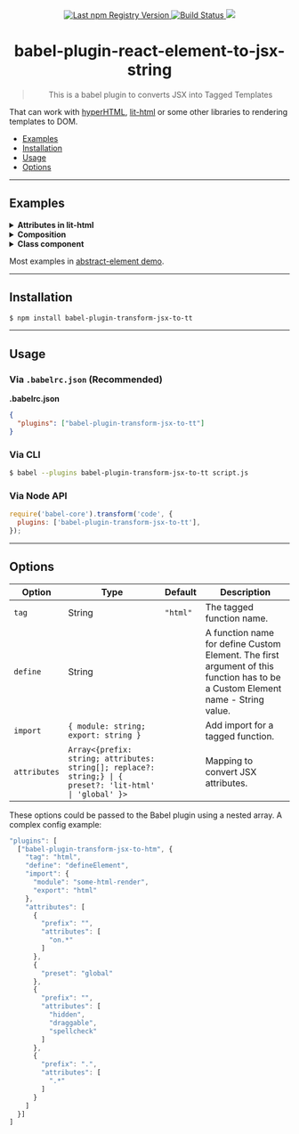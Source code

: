 <div align="center">
  <a href="https://www.npmjs.com/package/babel-plugin-transform-jsx-to-tt">
    <img src="https://img.shields.io/npm/v/babel-plugin-transform-jsx-to-tt.svg?maxAge=86400" alt="Last npm Registry Version">
  </a>
  <a href="https://travis-ci.org/sumbad/babel-plugin-transform-jsx-to-tt?branch=master">
    <img src="https://travis-ci.org/sumbad/babel-plugin-transform-jsx-to-tt.svg?branch=master" alt="Build Status">
  </a>
  <a href="https://codecov.io/gh/sumbad/babel-plugin-transform-jsx-to-tt">
    <img src="https://codecov.io/gh/sumbad/babel-plugin-transform-jsx-to-tt/branch/master/graph/badge.svg" />
  </a>
</div>

<h1 align="center">babel-plugin-react-element-to-jsx-string</h1>

<blockquote align="center">This is a babel plugin to converts JSX into Tagged Templates</blockquote>

That can work with [hyperHTML](https://github.com/WebReflection/hyperHTML), [lit-html](https://github.com/Polymer/lit-html) or some other libraries to rendering templates to DOM.

- [Examples](#example)
- [Installation](#installation)
- [Usage](#usage)
- [Options](#options)

---

## Examples

<details>
  <summary><strong>Attributes in lit-html</strong></summary>
  <div>

**In**

```jsx
const baz = (
  <div>
    <li attr1="A">First item</li>
    <li attr2="B">Second item</li>
    <li attr3={"C"}>Third item</li>
    <li class="main-colour">Third item</li>
    <li hidden={true}>Third item</li>
    <li onclick={() => console.log('test')}>Third item</li>
    <button color="blue" shadowSize={2} shadowSizeSum={2 + 1 + 1}>
      <small id={Date.now()}>Click Me</small>
    </button>
    <my-comp message={'hello world'}></my-comp>
    <my-text-box autocomplete={true} />
  </div>
);
```

**Out**

```js
const baz = html`<div>
  <li attr1="A">First item</li>
  <li attr2="B">Second item</li>
  <li .attr3=${"C"}>Third item</li>
  <li class="main-colour">Third item</li>
  <li ?hidden=${true}>Third item</li>
  <li @click=${() => console.log('test')}>Third item</li>
  <button color="blue" .shadowSize=${2} .shadowSizeSum=${2 + 1 + 1}>
    <small id=${Date.now()}>Click Me</small>
  </button>
  <my-comp .message=${'hello world'}></my-comp>
  <my-text-box .autocomplete=${true}></my-text-box>
</div>`;
```

**Options**

```json
{
  "tag": "html",
  "attributes": [
    {
      "preset": "lit-html"
    }
  ]
}
```

  </div>
</details>

<details>
  <summary><strong>Composition</strong></summary>
  <div>

**In**

**Bar.jsx**

```jsx
export class Bar {
  static define = (tag) => (properties) => AbstractElement;
  render() {
    return <p>Hello, World!</p>;
  }
}
```

**index.jsx**

```jsx
import { Bar } from './Bar';

const BarElement = Bar.define('bar-bar');

const define = (tag) => {};

const FooElement = define('foo-foo');

const baz = (
  <div>
    <p>Hello, World!</p>
    <BarElement></BarElement>
    <FooElement></FooElement>
    <p>Hello, World!</p>
  </div>
);
```

**Out**

```js
import { Bar } from './Bar';
const BarElement = Bar.define('bar-bar');

const define = (tag) => {};

const FooElement = define('foo-foo');
const baz = html`<div>
  <p>Hello, World!</p>
  <bar-bar></bar-bar>
  <foo-foo></foo-foo>
  <p>Hello, World!</p>
</div>`;
```

  </div>
</details>

<details>
  <summary><strong>Class component</strong></summary>
  <div>

**In**

```jsx
import { AbstractElement } from 'abstract-element';
import litRender from 'abstract-element/render/lit';

export class Loader extends AbstractElement {
  static define = (tag) => (properties) => AbstractElement;
  loading;

  constructor() {
    super(litRender, true);
  }

  render() {
    return this.loading ? <span>Loading 3 seconds, please...</span> : <span>That's a loaded content!</span>;
  }
}

const ElementLoader = Loader.define('a-a');

export class Converter extends AbstractElement {
  loading = true;

  constructor() {
    super(litRender, true);

    setInterval(() => {
      this.loading = !this.loading;
    }, 3000);
  }

  render() {
    return (
      <div>
        ⌛<ElementLoader loading={this.loading}></ElementLoader>
      </div>
    );
  }
}
```

**Out**

```js
import { html } from 'lit-html';
import { AbstractElement } from 'abstract-element';
import litRender from 'abstract-element/render/lit';
export class Loader extends AbstractElement {
  static define = (tag) => (properties) => AbstractElement;
  loading;

  constructor() {
    super(litRender, true);
  }

  render() {
    return this.loading ? html`<span>Loading 3 seconds, please...</span>` : html`<span>That's a loaded content!</span>`;
  }
}
const ElementLoader = Loader.define('a-a');
export class Converter extends AbstractElement {
  loading = true;

  constructor() {
    super(litRender, true);
    setInterval(() => {
      this.loading = !this.loading;
    }, 3000);
  }

  render() {
    return html`<div>⌛<a-a .loading=${this.loading}></a-a></div>`;
  }
}
```

**Options**

```json
{
  "tag": "html",
  "import": {
    "module": "lit-html",
    "export": "html"
  },
  "attributes": [
    {
      "preset": "lit-html"
    }
  ]
}
```

  </div>
</details>

Most examples in [abstract-element demo](https://github.com/inscriptum/abstract-element/tree/develop/demo/jsx).

---

## Installation

```sh
$ npm install babel-plugin-transform-jsx-to-tt
```

---

## Usage

### Via `.babelrc.json` (Recommended)

**.babelrc.json**

```json
{
  "plugins": ["babel-plugin-transform-jsx-to-tt"]
}
```

### Via CLI

```sh
$ babel --plugins babel-plugin-transform-jsx-to-tt script.js
```

### Via Node API

```javascript
require('babel-core').transform('code', {
  plugins: ['babel-plugin-transform-jsx-to-tt'],
});
```

---

## Options

<table>
  <thead>
    <tr>
    <th>Option</th>
    <th>Type</th>
    <th>Default</th>
    <th>Description</th>
    </tr>
  </thead>
  <tbody>
    <tr>
      <td>
        <code>tag</code>
      </td>
      <td>
        String
      </td>
      <td>
        <code>"html"</code>
      </td>
      <td>
        The tagged function name.
      </td>
    </tr>
    <tr>
      <td>
        <code>define</code>
      </td>
      <td>
        String
      </td>
      <td></td>
      <td>
        A function name for define Custom Element. The first argument of this function has to be a Custom Element name - String value.
      </td>
    </tr>
    <tr>
      <td>
        <code>import</code>
      </td>
      <td>
        <code>{ module: string; export: string }</code>
      </td>
      <td></td>
      <td>
        Add import for a tagged function.
      </td>
    </tr>
    <tr>
      <td>
        <code>attributes</code>
      </td>
      <td>
        <code>Array<{prefix: string; attributes: string[]; replace?: string;} | { preset?: 'lit-html' | 'global' }></code>
      </td>
      <td></td>
      <td>
        Mapping to convert JSX attributes.
      </td>
    </tr>
  </tbody>
</table>

These options could be passed to the Babel plugin using a nested array. A complex config example:

```js
"plugins": [
  ["babel-plugin-transform-jsx-to-htm", {
    "tag": "html",
    "define": "defineElement",
    "import": {
      "module": "some-html-render",
      "export": "html"
    },
    "attributes": [
      {
        "prefix": "",
        "attributes": [
          "on.*"
        ]
      },
      {
        "preset": "global"
      },
      {
        "prefix": "",
        "attributes": [
          "hidden",
          "draggable",
          "spellcheck"
        ]
      },
      {
        "prefix": ".",
        "attributes": [
          ".*"
        ]
      }
    ]
  }]
]
```
